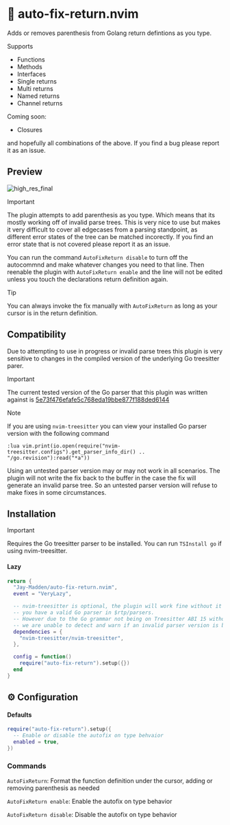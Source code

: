 # 🧰 auto-fix-return.nvim
Adds or removes parenthesis from Golang return defintions as you type. 

Supports 
- Functions
- Methods
- Interfaces
- Single returns 
- Multi returns 
- Named returns 
- Channel returns

Coming soon: 
- Closures

and hopefully all combinations of the above. If you find a bug please report it as an issue. 

## Preview
![high_res_final](https://github.com/user-attachments/assets/a5b9b50d-cbc7-42a6-b3f7-e20795c93823)

> [!IMPORTANT]
> The plugin attempts to add parenthesis as you type. Which means that its mostly working off of invalid parse trees.
> This is very nice to use but makes it very difficult to cover all edgecases from a parsing standpoint, as different error states of the tree can be matched incorectly. 
> If you find an error state that is not covered please report it as an issue. 
> 
> You can run the command `AutoFixReturn disable` to turn off the autocommnd and make whatever changes you need to that line. 
> Then reenable the plugin with `AutoFixReturn enable` and the line will not be edited unless you touch the declarations return definition again.

> [!TIP]
> You can always invoke the fix manually with `AutoFixReturn` as long as your cursor is in the return definition.

## Compatibility

Due to attempting to use in progress or invalid parse trees this plugin is very sensitive to changes in the compiled version of the underlying Go treesitter parer.


> [!IMPORTANT]
> The current tested version of the Go parser that this plugin was written against is [5e73f476efafe5c768eda19bbe877f188ded6144](https://github.com/tree-sitter/tree-sitter-go/commit/5e73f476efafe5c768eda19bbe877f188ded6144)

> [!NOTE]
> If you are using `nvim-treesitter` you can view your installed Go parser version with the following command
> ```
> :lua vim.print(io.open(require("nvim-treesitter.configs").get_parser_info_dir() .. "/go.revision"):read("*a"))
> ```

Using an untested parser version may or may not work in all scenarios. The plugin will not write the fix back to the buffer in the case the fix will generate an invalid parse tree. So an untested parser version will refuse to make fixes in some circumstances. 

## Installation

> [!IMPORTANT]  
> Requires the Go treesitter parser to be installed.
> You can run `TSInstall go` if using nvim-treesitter.

#### Lazy
```lua
return {
  "Jay-Madden/auto-fix-return.nvim",
  event = "VeryLazy",

  -- nvim-treesitter is optional, the plugin will work fine without it as long as 
  -- you have a valid Go parser in $rtp/parsers.
  -- However due to the Go grammar not being on Treesitter ABI 15 without 'nvim-treesitter' 
  -- we are unable to detect and warn if an invalid parser version is being used.
  dependencies = {
    "nvim-treesitter/nvim-treesitter",
  },

  config = function()
    require("auto-fix-return").setup({})
  end
}
```

## ⚙️ Configuration

#### Defaults
```lua
require("auto-fix-return").setup({
  -- Enable or disable the autofix on type behvaior
  enabled = true, 
})
```

### Commands

`AutoFixReturn`: Format the function definition under the cursor, adding or removing parenthesis as needed

`AutoFixReturn enable`: Enable the autofix on type behavior

`AutoFixReturn disable`: Disable the autofix on type behavior

